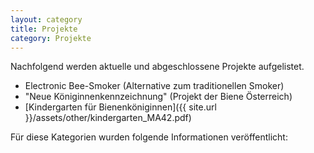 ```yaml
---
layout: category
title: Projekte
category: Projekte
---
```


Nachfolgend werden aktuelle und abgeschlossene Projekte aufgelistet. 

- Electronic Bee-Smoker (Alternative zum traditionellen Smoker)
- "Neue Königinnenkennzeichnung" (Projekt der Biene Österreich)
- [Kindergarten für Bienenköniginnen]({{ site.url }}/assets/other/kindergarten_MA42.pdf)

Für diese Kategorien wurden folgende Informationen veröffentlicht:
